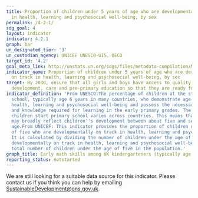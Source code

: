 ```yaml
---
title: Proportion of children under 5 years of age who are developmentally on track
  in health, learning and psychosocial well-being, by sex
permalink: /4-2-1/
sdg_goal: 4
layout: indicator
indicator: 4.2.1
graph: bar
un_designated_tier: '3'
un_custodian_agency: UNICEF UNESCO-UIS, OECD
target_id: '4.2'
goal_meta_link: http://unstats.un.org/sdgs/files/metadata-compilation/Metadata-Goal-4.pdf
indicator_name: Proportion of children under 5 years of age who are developmentally
  on track in health, learning and psychosocial well-being, by sex
target: By 2030, ensure that all girls and boys have access to quality early childhood
  development, care and pre-primary education so that they are ready for primary education.
indicator_definition: 'From UNESCO:The percentage of children at the start of primary
  school, typically age 6 years in many countries, who demonstrate age-appropriate
  health, learning and psychosocial well-being and possess the necessary competencies
  and knowledge required for learning in the early primary grades. The age at which
  children start primary school varies across countries. This means that the indicator
  may broadly reflect children''s development between about five and seven years of
  age.From UNICEF: This indicator provides the proportion of children under the age
  of five who are developmentally on track in health, learning and psychosocial well-being.
  It is calculated by dividing the number of children under the age of five who are
  developmentally on track in health, learning and psychosocial well-being by the
  total number of children under the age of five in the population.'
graph_title: Early math skills among UK kindergarteners (typically age 5)
reporting_status: notstarted
---
```


We are still looking for a suitable data source for this indicator. Please contact us if you think you can help by emailing <a href="mailto:SustainableDevelopment@ons.gov.uk">SustainableDevelopment@ons.gov.uk</a>.


